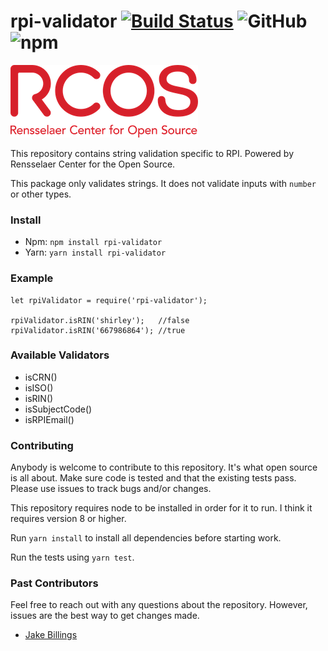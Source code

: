 # rpi-validator [![Build Status](https://travis-ci.org/rcos/rpi-validator.svg?branch=master)](https://travis-ci.org/rcos/rpi-validator) ![GitHub](https://img.shields.io/github/license/mashape/apistatus.svg) ![npm](https://img.shields.io/npm/dt/:package.svg)

![rcos](art/rcos-logo-300.png)

This repository contains string validation specific to RPI. Powered by Rensselaer Center for the Open Source.

This package only validates strings. It does not validate inputs with `number` or other types.

### Install ###
 - Npm: `npm install rpi-validator`
 - Yarn: `yarn install rpi-validator`

### Example ###
```
let rpiValidator = require('rpi-validator');

rpiValidator.isRIN('shirley');   //false
rpiValidator.isRIN('667986864'); //true
```

### Available Validators ###
- isCRN()
- isISO()
- isRIN()
- isSubjectCode()
- isRPIEmail()

### Contributing ###

Anybody is welcome to contribute to this repository. It's what open source is all about. Make sure code is tested and that the existing tests pass. Please use issues to track bugs and/or changes.

This repository requires node to be installed in order for it to run. I think it requires version 8 or higher.

Run `yarn install` to install all dependencies before starting work.

Run the tests using `yarn test`.

### Past Contributors ###

Feel free to reach out with any questions about the repository. However, issues are the best way to get changes made.

- [Jake Billings](https://jakebillings.com)
